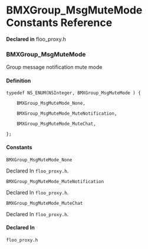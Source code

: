 # BMXGroup_MsgMuteMode Constants Reference

  **Declared in** floo_proxy.h  

### BMXGroup_MsgMuteMode

Group message notification mute mode

#### Definition
    typedef NS_ENUM(NSInteger, BMXGroup_MsgMuteMode ) {   
        
        BMXGroup_MsgMuteMode_None,
        
        BMXGroup_MsgMuteMode_MuteNotification,
        
        BMXGroup_MsgMuteMode_MuteChat,
        
    };

#### Constants

<a name="" title="BMXGroup_MsgMuteMode_None"></a><code>BMXGroup_MsgMuteMode_None</code>

   Declared In `floo_proxy.h`.

<a name="" title="BMXGroup_MsgMuteMode_MuteNotification"></a><code>BMXGroup_MsgMuteMode_MuteNotification</code>

   Declared In `floo_proxy.h`.

<a name="" title="BMXGroup_MsgMuteMode_MuteChat"></a><code>BMXGroup_MsgMuteMode_MuteChat</code>

   Declared In `floo_proxy.h`.

#### Declared In
`floo_proxy.h`

